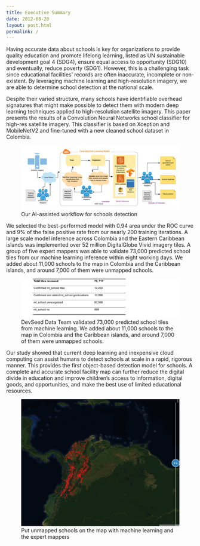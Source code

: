 ```yaml
---
title: Executive Summary
date: 2012-08-20
layout: post.html
permalink: /
---
```


Having accurate data about schools is key for organizations to provide quality education and promote lifelong learning, listed as UN sustainable development goal 4 (SDG4), ensure equal access to opportunity (SDG10) and eventually, reduce poverty (SDG1). However, this is a challenging task since educational facilities’ records are often inaccurate, incomplete or non-existent. By leveraging machine learning and high-resolution imagery, we are able to determine school detection at the national scale.

Despite their varied structure, many schools have identifiable overhead signatures that might make possible to detect them with modern deep learning techniques applied to high-resolution satellite imagery. This paper presents the results of a Convolution Neural Networks school classifier for high-res satellite imagery. This classifier is based on Xception and MobileNetV2 and fine-tuned with a new cleaned school dataset in Colombia.

<figure class="align-center">
	<img src="/assets/graphics/content/methodology/UNICEF_Schools_diagram.png" alt="Put unmapped schools on the map with machine learning" />
	<figcaption> Our AI-assisted workflow for schools detection</figcaption>
</figure>

We selected the best-performed model with 0.94 area under the ROC curve and 9% of the false positive rate from our nearly 200 training iterations. A large scale model inference across Colombia and the Eastern Caribbean islands was implemented over 52 million DigitalGlobe Vivid imagery tiles. A group of five expert mappers was able to validate 73,000 predicted school tiles from our machine learning inference within eight working days. We added about 11,000 schools to the map in Colombia and the Caribbean islands, and around 7,000 of them were unmapped schools.


<figure class="align-center">
	<img src="/assets/graphics/content/results/table-2.png" alt="The predicted school from machine learning" />
	<figcaption> DevSeed Data Team validated 73,000 predicted school tiles from machine learning. We added about 11,000 schools to the map in Colombia and the Caribbean islands, and around 7,000 of them were unmapped schools. </figcaption>
</figure>

Our study showed that current deep learning and inexpensive cloud computing can assist humans to detect schools at scale in a rapid, rigorous manner. This provides the first object-based detection model for schools. A complete and accurate school facility map can further reduce the digital divide in education and improve children’s access to information, digital goods, and opportunities, and make the best use of limited educational resources.

<figure class="align-center">
	<img src="/assets/graphics/content/results/unicef-final_schools.gif" alt="Put unmapped schools on the map with machine learning" />
	<figcaption> Put unmapped schools on the map with machine learning and the expert mappers</figcaption>
</figure>
